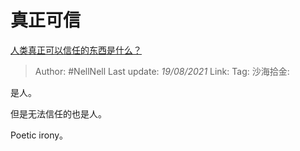 # 真正可信

[人类真正可以信任的东西是什么？](https://www.zhihu.com/question/429528670/answer/1628849884)

> Author: #NellNell
> Last update: *19/08/2021*
> Link:
> Tag:
> 沙海拾金:

是人。

但是无法信任的也是人。

Poetic irony。
